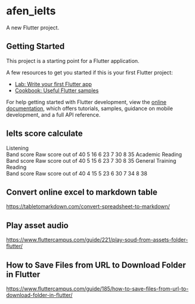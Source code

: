 # afen_ielts

A new Flutter project.

## Getting Started

This project is a starting point for a Flutter application.

A few resources to get you started if this is your first Flutter project:

- [Lab: Write your first Flutter app](https://docs.flutter.dev/get-started/codelab)
- [Cookbook: Useful Flutter samples](https://docs.flutter.dev/cookbook)

For help getting started with Flutter development, view the
[online documentation](https://docs.flutter.dev/), which offers tutorials,
samples, guidance on mobile development, and a full API reference.


## Ielts score calculate
Listening	 
Band score	Raw score out of 40
5	16
6	23
7	30
8	35
Academic Reading	 
Band score	Raw score out of 40
5	15
6	23
7	30
8	35
General Training Reading 	
Band score	Raw score out of 40
4	15
5	23
6	30
7	34
8	38

## Convert online excel to markdown table
https://tabletomarkdown.com/convert-spreadsheet-to-markdown/
## Play asset audio
https://www.fluttercampus.com/guide/221/play-soud-from-assets-folder-flutter/
## How to Save Files from URL to Download Folder in Flutter
https://www.fluttercampus.com/guide/185/how-to-save-files-from-url-to-download-folder-in-flutter/